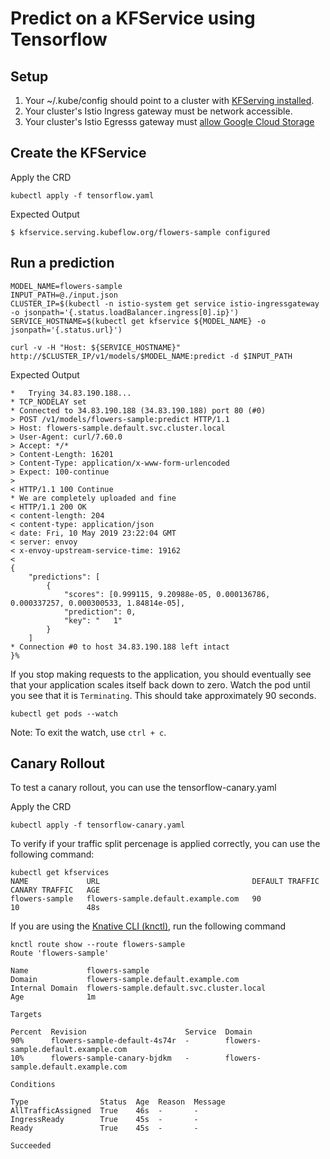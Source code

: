 
# Predict on a KFService using Tensorflow
## Setup
1. Your ~/.kube/config should point to a cluster with [KFServing installed](https://github.com/kubeflow/kfserving/blob/master/docs/DEVELOPER_GUIDE.md#deploy-kfserving).
2. Your cluster's Istio Ingress gateway must be network accessible.
3. Your cluster's Istio Egresss gateway must [allow Google Cloud Storage](https://knative.dev/docs/serving/outbound-network-access/)

## Create the KFService
Apply the CRD
```
kubectl apply -f tensorflow.yaml 
```

Expected Output
```
$ kfservice.serving.kubeflow.org/flowers-sample configured
```

## Run a prediction

```
MODEL_NAME=flowers-sample
INPUT_PATH=@./input.json
CLUSTER_IP=$(kubectl -n istio-system get service istio-ingressgateway -o jsonpath='{.status.loadBalancer.ingress[0].ip}')
SERVICE_HOSTNAME=$(kubectl get kfservice ${MODEL_NAME} -o jsonpath='{.status.url}')

curl -v -H "Host: ${SERVICE_HOSTNAME}" http://$CLUSTER_IP/v1/models/$MODEL_NAME:predict -d $INPUT_PATH
```
Expected Output
```
*   Trying 34.83.190.188...
* TCP_NODELAY set
* Connected to 34.83.190.188 (34.83.190.188) port 80 (#0)
> POST /v1/models/flowers-sample:predict HTTP/1.1
> Host: flowers-sample.default.svc.cluster.local
> User-Agent: curl/7.60.0
> Accept: */*
> Content-Length: 16201
> Content-Type: application/x-www-form-urlencoded
> Expect: 100-continue
> 
< HTTP/1.1 100 Continue
* We are completely uploaded and fine
< HTTP/1.1 200 OK
< content-length: 204
< content-type: application/json
< date: Fri, 10 May 2019 23:22:04 GMT
< server: envoy
< x-envoy-upstream-service-time: 19162
< 
{
    "predictions": [
        {
            "scores": [0.999115, 9.20988e-05, 0.000136786, 0.000337257, 0.000300533, 1.84814e-05],
            "prediction": 0,
            "key": "   1"
        }
    ]
* Connection #0 to host 34.83.190.188 left intact
}%
```

If you stop making requests to the application, you should eventually see that your application scales itself back down to zero. Watch the pod until you see that it is `Terminating`. This should take approximately 90 seconds.

```
kubectl get pods --watch
```

Note: To exit the watch, use `ctrl + c`.

## Canary Rollout

To test a canary rollout, you can use the tensorflow-canary.yaml 

Apply the CRD
```
kubectl apply -f tensorflow-canary.yaml 
```

To verify if your traffic split percenage is applied correctly, you can use the following command:

```
kubectl get kfservices
NAME             URL                                  DEFAULT TRAFFIC   CANARY TRAFFIC   AGE
flowers-sample   flowers-sample.default.example.com   90                10               48s
```

If you are using the [Knative CLI (knctl)](#knative-cli), run the following command

```
knctl route show --route flowers-sample 
Route 'flowers-sample'

Name             flowers-sample  
Domain           flowers-sample.default.example.com  
Internal Domain  flowers-sample.default.svc.cluster.local  
Age              1m  

Targets

Percent  Revision                      Service  Domain  
90%      flowers-sample-default-4s74r  -        flowers-sample.default.example.com  
10%      flowers-sample-canary-bjdkm   -        flowers-sample.default.example.com  

Conditions

Type                Status  Age  Reason  Message  
AllTrafficAssigned  True    46s  -       -  
IngressReady        True    45s  -       -  
Ready               True    45s  -       -  

Succeeded
```
